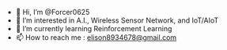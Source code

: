- 👋 Hi, I’m @Forcer0625
- 👀 I’m interested in A.I., Wireless Sensor Network, and IoT/AIoT
- 🌱 I’m currently learning Reinforcement Learning
- 📫 How to reach me : elison8934678@gmail.com

<!---
Forcer0625/Forcer0625 is a ✨ special ✨ repository because its `README.md` (this file) appears on your GitHub profile.
You can click the Preview link to take a look at your changes.
--->
